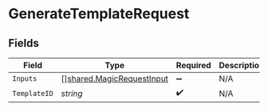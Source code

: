 # GenerateTemplateRequest


## Fields

| Field                                                                         | Type                                                                          | Required                                                                      | Description                                                                   |
| ----------------------------------------------------------------------------- | ----------------------------------------------------------------------------- | ----------------------------------------------------------------------------- | ----------------------------------------------------------------------------- |
| `Inputs`                                                                      | [][shared.MagicRequestInput](../../../pkg/models/shared/magicrequestinput.md) | :heavy_minus_sign:                                                            | N/A                                                                           |
| `TemplateID`                                                                  | *string*                                                                      | :heavy_check_mark:                                                            | N/A                                                                           |